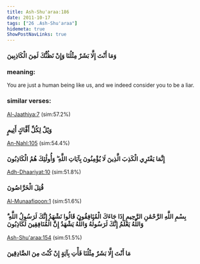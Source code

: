 ```yaml
---
title: Ash-Shu'araa:186
date: 2011-10-17
tags: ["26 .Ash-Shu'araa"]
hidemeta: true 
ShowPostNavLinks: true 
---
```

### وَمَا أَنْتَ إِلَّا بَشَرٌ مِثْلُنَا وَإِنْ نَظُنُّكَ لَمِنَ الْكَاذِبِينَ
### meaning: 
You are just a human being like us, and we indeed consider you to be a liar.
### similar verses: 

[Al-Jaathiya:7](/45/7) (sim:57.2%)

### وَيْلٌ لِكُلِّ أَفَّاكٍ أَثِيمٍ

[An-Nahl:105](/16/105) (sim:54.4%)

### إِنَّمَا يَفْتَرِي الْكَذِبَ الَّذِينَ لَا يُؤْمِنُونَ بِآيَاتِ اللَّهِ ۖ وَأُولَٰئِكَ هُمُ الْكَاذِبُونَ

[Adh-Dhaariyat:10](/51/10) (sim:51.8%)

### قُتِلَ الْخَرَّاصُونَ

[Al-Munaafiqoon:1](/63/1) (sim:51.6%)

### بِسْمِ اللَّهِ الرَّحْمَٰنِ الرَّحِيمِ إِذَا جَاءَكَ الْمُنَافِقُونَ قَالُوا نَشْهَدُ إِنَّكَ لَرَسُولُ اللَّهِ ۗ وَاللَّهُ يَعْلَمُ إِنَّكَ لَرَسُولُهُ وَاللَّهُ يَشْهَدُ إِنَّ الْمُنَافِقِينَ لَكَاذِبُونَ

[Ash-Shu'araa:154](/26/154) (sim:51.5%)

### مَا أَنْتَ إِلَّا بَشَرٌ مِثْلُنَا فَأْتِ بِآيَةٍ إِنْ كُنْتَ مِنَ الصَّادِقِينَ
